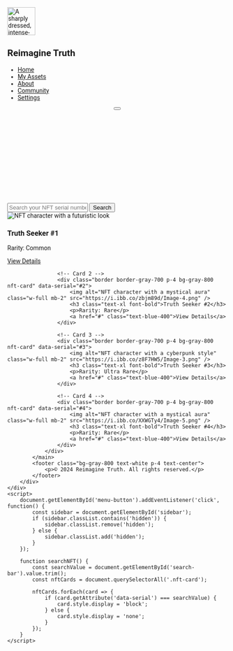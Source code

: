 <html lang="en">
<head>
    <meta charset="utf-8"/>
    <meta content="width=device-width, initial-scale=1.0" name="viewport"/>
    <title>Reimagine Truth</title>
    <script src="https://cdn.tailwindcss.com"></script>
    <link href="https://cdnjs.cloudflare.com/ajax/libs/font-awesome/5.15.3/css/all.min.css" rel="stylesheet"/>
    <link href="https://fonts.googleapis.com/css2?family=Roboto:wght@400;700&display=swap" rel="stylesheet"/>
    <style>
        body {
            font-family: 'Roboto', sans-serif;
        }
        @keyframes fadeIn {
            from { opacity: 0; }
            to { opacity: 1; }
        }
        .fade-in {
            animation: fadeIn 2s ease-in-out;
        }
    </style>
</head>
<body class="bg-gray-900 text-gray-200">
    <div class="flex">
        <aside class="w-64 bg-gray-800 h-screen p-4 hidden md:block" id="sidebar">
            <div class="flex items-center mb-6">
                <img alt="A sharply dressed, intense-looking male character" class="w-16 h-16 rounded-full" height="64" src="https://i.ibb.co/p30Q5fs/Leonardo-Kino-XL-A-sharplydressed-intenselooking-male-characte-3.jpg" width="64"/>
                <h2 class="ml-4 text-xl font-bold">Reimagine Truth</h2>
            </div>
            <nav>
                <ul>
                    <li class="mb-4">
                        <a class="text-lg text-gray-200 hover:text-white" href="#">Home</a>
                    </li>
                    <li class="mb-4">
                        <a class="text-lg text-gray-200 hover:text-white" href="#">My Assets</a>
                    </li>
                    <li class="mb-4">
                        <a class="text-lg text-gray-200 hover:text-white" href="#">About</a>
                    </li>
                    <li class="mb-4">
                        <a class="text-lg text-gray-200 hover:text-white" href="https://linktr.ee/reimagine_truth" target="_blank">Community</a>
                    </li>
                    <li class="mb-4">
                        <a class="text-lg text-gray-200 hover:text-white" href="#">Settings</a>
                    </li>
                </ul>
            </nav>
        </aside>
        <div class="flex-1">
            <header class="bg-gray-800 text-white p-4 flex justify-between items-center relative">
                <button class="md:hidden text-white absolute top-4 left-4" id="menu-button">
                    <i class="fas fa-bars"></i>
                </button>
                <div class="flex flex-col items-center w-full">
                    <img alt="A sharply dressed, intense-looking male character" class="w-36 mb-2 fade-in" height="50" src="https://i.ibb.co/p30Q5fs/Leonardo-Kino-XL-A-sharplydressed-intenselooking-male-characte-3.jpg" width="150"/>
                    <h1 class="text-2xl font-bold text-center fade-in">Welcome to Reimagine Truth</h1>
                    <p class="text-lg text-center fade-in">Explore the unique stories of our NFT characters.</p>
                </div>
            </header>
            <main class="p-4">
                <div class="flex justify-center mb-6">
                    <input type="text" id="search-bar" placeholder="Search your NFT serial number #" class="w-full max-w-md p-2 rounded bg-gray-700 text-white placeholder-gray-400 focus:outline-none focus:ring-2 focus:ring-blue-500">
                    <button class="ml-2 p-2 bg-blue-500 text-white rounded hover:bg-blue-600 focus:outline-none focus:ring-2 focus:ring-blue-500" onclick="searchNFT()">Search</button>
                </div>
                <div class="grid grid-cols-1 sm:grid-cols-2 md:grid-cols-3 lg:grid-cols-4 gap-4 p-4" id="nft-grid">
                    <!-- Card 1 -->
                    <div class="border border-gray-700 p-4 bg-gray-800 nft-card" data-serial="#1">
                        <img alt="NFT character with a futuristic look" class="w-full mb-2" src="https://i.ibb.co/1mJM8ns/Image-7.png" />
                        <h3 class="text-xl font-bold">Truth Seeker #1</h3>
                        <p>Rarity: Common</p>
                        <a href="#" class="text-blue-400">View Details</a>
                    </div>

                    <!-- Card 2 -->
                    <div class="border border-gray-700 p-4 bg-gray-800 nft-card" data-serial="#2">
                        <img alt="NFT character with a mystical aura" class="w-full mb-2" src="https://i.ibb.co/zbjm89d/Image-4.png" />
                        <h3 class="text-xl font-bold">Truth Seeker #2</h3>
                        <p>Rarity: Rare</p>
                        <a href="#" class="text-blue-400">View Details</a>
                    </div>

                    <!-- Card 3 -->
                    <div class="border border-gray-700 p-4 bg-gray-800 nft-card" data-serial="#3">
                        <img alt="NFT character with a cyberpunk style" class="w-full mb-2" src="https://i.ibb.co/z8F7HW5/Image-3.png" />
                        <h3 class="text-xl font-bold">Truth Seeker #3</h3>
                        <p>Rarity: Ultra Rare</p>
                        <a href="#" class="text-blue-400">View Details</a>
                    </div>

                    <!-- Card 4 -->
                    <div class="border border-gray-700 p-4 bg-gray-800 nft-card" data-serial="#4">
                        <img alt="NFT character with a mystical aura" class="w-full mb-2" src="https://i.ibb.co/XXWGTy4/Image-5.png" />
                        <h3 class="text-xl font-bold">Truth Seeker #4</h3>
                        <p>Rarity: Rare</p>
                        <a href="#" class="text-blue-400">View Details</a>
                    </div>
                </div>
            </main>
            <footer class="bg-gray-800 text-white p-4 text-center">
                <p>© 2024 Reimagine Truth. All rights reserved.</p>
            </footer>
        </div>
    </div>
    <script>
        document.getElementById('menu-button').addEventListener('click', function() {
            const sidebar = document.getElementById('sidebar');
            if (sidebar.classList.contains('hidden')) {
                sidebar.classList.remove('hidden');
            } else {
                sidebar.classList.add('hidden');
            }
        });

        function searchNFT() {
            const searchValue = document.getElementById('search-bar').value.trim();
            const nftCards = document.querySelectorAll('.nft-card');

            nftCards.forEach(card => {
                if (card.getAttribute('data-serial') === searchValue) {
                    card.style.display = 'block';
                } else {
                    card.style.display = 'none';
                }
            });
        }
    </script>
</body>
</html>

